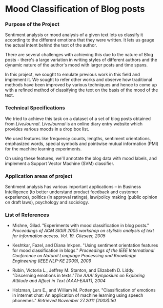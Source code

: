 # Mood Classification of Blog posts

### Purpose of the Project

Sentiment analysis or mood analysis of a given text lets us classify it according to the different emotions that they were written. It lets us gauge the actual intent behind the text of the author. 

There are several challenges with achieving this due to the nature of Blog posts - there&#39;s a large variation in writing styles of different authors and the dynamic nature of the author&#39;s mood with larger posts and time spans.

In this project, we sought to emulate previous work in this field and implement it. We sought to refer other works and observe how traditional methods have been improved by various techniques and hence to come up with a refined method of classifying the text on the basis of the mood of the text.

### Technical Specifications
We tried to achieve this task on a dataset of a set of blog posts obtained from *LiveJournal*. *LiveJournal* is an online diary entry website which provides various moods in a drop box list. 

We used features like frequency counts, lengths, sentiment orientations, emphasized words, special symbols and pointwise mutual information (PMI) for the machine learning experiments.

On using these features, we&#39;ll annotate the blog data with mood labels, and implement a Support Vector Machine (SVM) classifier.

### Application areas of project

Sentiment analysis has various important applications – in Business Intelligence (to better understand product feedback and customer experience), politics (in approval ratings), law/policy making (public opinion on draft laws), psychology and sociology.

### List of References

* Mishne, Gilad. &quot;Experiments with mood classification in blog posts.&quot; _Proceedings of ACM SIGIR 2005 workshop on stylistic analysis of text for information access. Vol. 19. Citeseer, 2005_

* Keshtkar, Fazel, and Diana Inkpen. &quot;Using sentiment orientation features for mood classification in blogs.&quot; _Proceedings of the IEEE International Conference on Natural Language Processing and Knowledge Engineering (IEEE NLP-KE 2009), 2009_

* Rubin, Victoria L., Jeffrey M. Stanton, and Elizabeth D. Liddy. &quot;Discerning emotions in texts.&quot;_The AAAI Symposium on Exploring Attitude and Affect in Text (AAAI-EAAT), 2004_

* Holzman, Lars E., and William M. Pottenger. &quot;Classification of emotions in internet chat: An application of machine learning using speech phonemes.&quot; _Retrieved November 27.2011 (2003):50_
